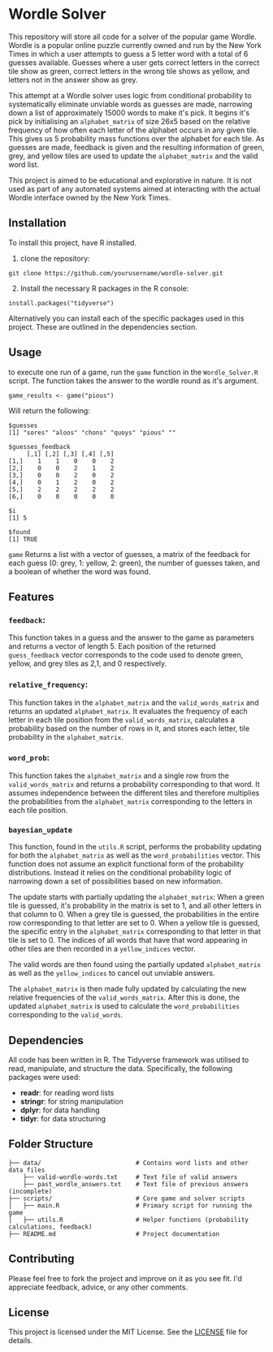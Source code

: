 # Wordle Solver
This repository will store all code for a solver of the popular game Wordle. 
Wordle is a popular online puzzle currently owned and run by the New York Times in which a user attempts to guess a 5 letter word with a total of 6 guesses available. Guesses where a user gets correct letters in the correct tile show as green, correct letters in the wrong tile shows as yellow, and letters not in the answer show as grey. 

This attempt at a Wordle solver uses logic from conditional probability to systematically eliminate unviable words as guesses are made, narrowing down a list of approximately 15000 words to make it's pick. It begins it's pick by initialising an `alphabet_matrix` of size 26x5 based on the relative frequency of how often each letter of the alphabet occurs in any given tile. This gives us 5 probability mass functions over the alphabet for each tile.  As guesses are made, feedback is given and the resulting information of green, grey, and yellow tiles are used to update the `alphabet_matrix` and the valid word list. 

This project is aimed to be educational and explorative in nature. It is not used as part of any automated systems aimed at interacting with the actual Wordle interface owned by the New York Times.  
## Installation
To install this project, have R installed. 

1. clone the repository:
```
git clone https://github.com/yourusername/wordle-solver.git
```

2.  Install the necessary R packages in the R console:
```
install.packages("tidyverse")
```

Alternatively you can install each of the specific packages used in this project. These are outlined in the dependencies section.
## Usage
to execute one run of a game, run the `game` function in the `Wordle_Solver.R` script.
The function takes the answer to the wordle round as it's argument.

```
game_results <- game("pious")
```

Will return the following:

```
$guesses
[1] "sores" "aloos" "chons" "quoys" "pious" ""     

$guesses_feedback
     [,1] [,2] [,3] [,4] [,5]
[1,]    1    1    0    0    2
[2,]    0    0    2    1    2
[3,]    0    0    2    0    2
[4,]    0    1    2    0    2
[5,]    2    2    2    2    2
[6,]    0    0    0    0    0

$i
[1] 5

$found
[1] TRUE
```

`game` Returns a list with a vector of guesses, a matrix of the feedback for each guess (0: grey, 1: yellow, 2: green), the number of guesses taken, and a boolean of whether the word was found.
## Features
### `feedback`:
This function takes in a guess and the answer to the game as parameters and returns a vector of length 5.
Each position of the returned `guess_feedback` vector corresponds to the code used to denote green, yellow, and grey tiles as 2,1, and 0 respectively.
### `relative_frequency`:
This function takes in the `alphabet_matrix` and the `valid_words_matrix` and returns an updated `alphabet_matrix`. It evaluates the frequency of each letter in each tile position from the `valid_words_matrix`, calculates a probability based on the number of rows in it, and stores each letter, tile probability in the `alphabet_matrix`.
### `word_prob`:
This function takes the `alphabet_matrix` and a single row from the `valid_words_matrix` and returns a probability corresponding to that word. It assumes independence between the different tiles and therefore multiplies the probabilities from the `alphabet_matrix` corresponding to the letters in each tile position.
### `bayesian_update`
This function, found in the `utils.R` script, performs the probability updating for both the `alphabet_matrix` as well as the `word_probabilities` vector. 
This function does not assume an explicit functional form of the probability distributions. Instead it relies on the conditional probability logic of narrowing down a set of possibilities based on new information.

The update starts with partially updating the `alphabet_matrix`:
When a green tile is guessed, it's probability in the matrix is set to 1, and all other letters in that column to 0.
When a grey tile is guessed, the probabilities in the entire row corresponding to that letter are set to 0.
When a yellow tile is guessed, the specific entry in the `alphabet_matrix` corresponding to that letter in that tile is set to 0. The indices of all words that have that word appearing in other tiles are then recorded in a `yellow_indices` vector.

The valid words are then found using the partially updated `alphabet_matrix` as well as the `yellow_indices`  to cancel out unviable answers. 

The `alphabet_matrix` is then made fully updated by calculating the new relative frequencies of the `valid_words_matrix`. After this is done, the updated `alphabet_matrix` is used to calculate the `word_probabilities` corresponding to the `valid_words`.

## Dependencies
All code has been written in R. The Tidyverse framework was utilised to  read, manipulate, and structure the data. Specifically, the following packages were used:
 - **readr**: for reading word lists
 - **stringr**: for string manipulation
 - **dplyr**: for data handling
 - **tidyr**: for data structuring

## Folder Structure
```
├── data/                          # Contains word lists and other data files
	├── valid-wordle-words.txt     # Text file of valid answers
	├── past_wordle_answers.txt    # Text file of previous answers (incomplete)
├── scripts/                       # Core game and solver scripts
│   ├── main.R                     # Primary script for running the game
│   ├── utils.R                    # Helper functions (probability calculations, feedback)
├── README.md                      # Project documentation
```
## Contributing
Please feel free to fork the project and improve on it as you see fit. I'd appreciate feedback, advice, or any other comments. 
## License
This project is licensed under the MIT License. See the [LICENSE](Wordle_solver/LICENCE) file for details.
